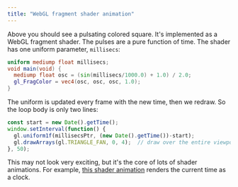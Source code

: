```yaml
---
title: "WebGL fragment shader animation"
---
```


<div><canvas id="clock" width="400" height="400" style="width: 200px; height: 200px;"></canvas></div>
<script id="vertex-shader" type="glsl">
  attribute vec2 coord;
  void main(void) {
    gl_Position = vec4(coord, 0.0, 1.0);
  }
</script>
<script id="fragment-shader" type="glsl">
  uniform mediump float millisecs;
  void main(void) {
    mediump float osc = (sin(millisecs/1000.0) + 1.0) / 2.0;
    gl_FragColor = vec4(osc, osc, osc, 1.0);
  }
</script>
<script>
  const clockEl = document.getElementById("clock");
  const gl = clockEl.getContext("webgl");
  gl.viewport(0,0,clockEl.width, clockEl.height);
  const vertShader = gl.createShader(gl.VERTEX_SHADER);
  gl.shaderSource(vertShader, document.getElementById('vertex-shader').innerText);
  gl.compileShader(vertShader);
  const fragShader = gl.createShader(gl.FRAGMENT_SHADER);
  gl.shaderSource(fragShader, document.getElementById('fragment-shader').innerText);
  gl.compileShader(fragShader);
  if (!gl.getShaderParameter(fragShader, gl.COMPILE_STATUS)) {
    console.error(gl.getShaderInfoLog(fragShader));
  }
  const prog = gl.createProgram();
  gl.attachShader(prog, vertShader);
  gl.attachShader(prog, fragShader);
  gl.linkProgram(prog);
  gl.useProgram(prog);
  const vertBuf = gl.createBuffer();
  gl.bindBuffer(gl.ARRAY_BUFFER, vertBuf);
  gl.bufferData(gl.ARRAY_BUFFER, new Float32Array([-1,1,  -1,-1,  1,-1, 1,1]), gl.STATIC_DRAW);
  const coordPtr = gl.getAttribLocation(prog, 'coord');
  gl.vertexAttribPointer(coordPtr, 2, gl.FLOAT, false, 0, 0);
  gl.enableVertexAttribArray(coordPtr);
  gl.clearColor(1,0,0,1);
  const millisecsPtr = gl.getUniformLocation(prog, 'millisecs');
  const start = new Date().getTime();
  window.setInterval(function() {
    gl.uniform1f(millisecsPtr, (new Date().getTime())-start);
    gl.drawArrays(gl.TRIANGLE_FAN, 0, 4);
  }, 50);
</script>

Above you should see a pulsating colored square.
It's implemented as a WebGL fragment shader.
The pulses are a pure function of time.
The shader has one uniform parameter, `millisecs`:

```glsl
uniform mediump float millisecs;
void main(void) {
  mediump float osc = (sin(millisecs/1000.0) + 1.0) / 2.0;
  gl_FragColor = vec4(osc, osc, osc, 1.0);
}
```

The uniform is updated every frame with the new time, then we redraw.
So the loop body is only two lines:

```js
const start = new Date().getTime();
window.setInterval(function() {
  gl.uniform1f(millisecsPtr, (new Date().getTime())-start);
  gl.drawArrays(gl.TRIANGLE_FAN, 0, 4);  // draw over the entire viewport
}, 50);
```

This may not look very exciting, but it's the core of lots of shader animations.
For example, [this shader animation](https://www.shadertoy.com/view/XtV3W3)
renders the current time as a clock.
